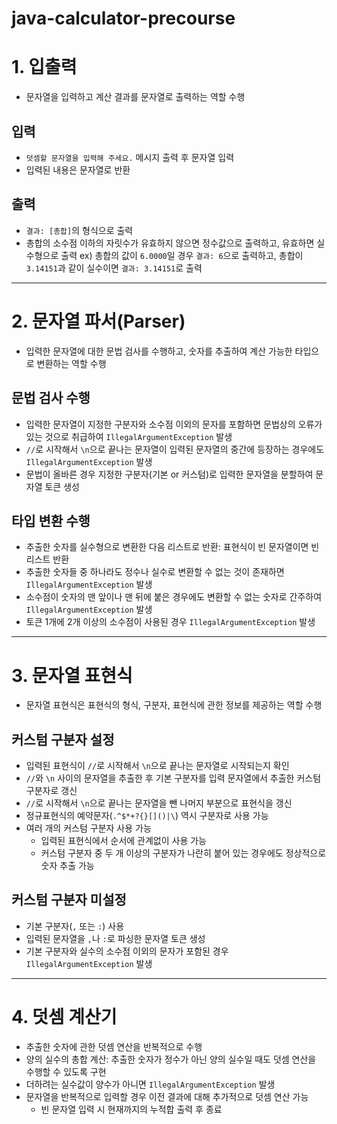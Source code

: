 # java-calculator-precourse

# 1. 입출력

* 문자열을 입력하고 계산 결과를 문자열로 출력하는 역할 수행

## 입력

* `덧셈할 문자열을 입력해 주세요.` 메시지 출력 후 문자열 입력
* 입력된 내용은 문자열로 반환

## 출력 

* `결과: [총합]`의 형식으로 출력
* 총합의 소수점 이하의 자릿수가 유효하지 않으면 정수값으로 출력하고, 유효하면 실수형으로 출력
  ex) 총합의 값이 `6.0000`일 경우 `결과: 6`으로 출력하고, 총합이 `3.14151`과 같이 실수이면 `결과: 3.14151`로 출력

---

# 2. 문자열 파서(Parser)

* 입력한 문자열에 대한 문법 검사를 수행하고, 숫자를 추출하여 계산 가능한 타입으로 변환하는 역할 수행

## 문법 검사 수행
  * 입력한 문자열이 지정한 구분자와 소수점 이외의 문자를 포함하면 문법상의 오류가 있는 것으로 취급하여 `IllegalArgumentException` 발생
  * `//`로 시작해서 `\n`으로 끝나는 문자열이 입력된 문자열의 중간에 등장하는 경우에도 `IllegalArgumentException` 발생
  * 문법이 올바른 경우 지정한 구분자(기본 or 커스텀)로 입력한 문자열을 분할하여 문자열 토큰 생성

## 타입 변환 수행
  * 추출한 숫자를 실수형으로 변환한 다음 리스트로 반환: 표현식이 빈 문자열이면 빈 리스트 반환
  * 추출한 숫자들 중 하나라도 정수나 실수로 변환할 수 없는 것이 존재하면 `IllegalArgumentException` 발생
  * 소수점이 숫자의 맨 앞이나 맨 뒤에 붙은 경우에도 변환할 수 없는 숫자로 간주하여 `IllegalArgumentException` 발생
  * 토큰 1개에 2개 이상의 소수점이 사용된 경우 `IllegalArgumentException` 발생

---

# 3. 문자열 표현식

* 문자열 표현식은 표현식의 형식, 구분자, 표현식에 관한 정보를 제공하는 역할 수행

## 커스텀 구분자 설정
  * 입력된 표현식이 `//`로 시작해서 `\n`으로 끝나는 문자열로 시작되는지 확인
  * `//`와 `\n` 사이의 문자열을 추출한 후 기본 구분자를 입력 문자열에서 추출한 커스텀 구분자로 갱신 
  * `//`로 시작해서 `\n`으로 끝나는 문자열을 뺀 나머지 부분으로 표현식을 갱신
  * 정규표현식의 예약문자(`.^$*+?{}[]()|\`) 역시 구분자로 사용 가능
  * 여러 개의 커스텀 구분자 사용 가능
    - 입력된 표현식에서 순서에 관계없이 사용 가능
    - 커스텀 구분자 중 두 개 이상의 구분자가 나란히 붙어 있는 경우에도 정상적으로 숫자 추출 가능

## 커스텀 구분자 미설정
  * 기본 구분자(`,` 또는 `:`) 사용
  * 입력된 문자열을 `,`나 `:`로 파싱한 문자열 토큰 생성
  * 기본 구분자와 실수의 소수점 이외의 문자가 포함된 경우 `IllegalArgumentException` 발생

---

# 4. 덧셈 계산기

* 추출한 숫자에 관한 덧셈 연산을 반복적으로 수행
* 양의 실수의 총합 계산: 추출한 숫자가 정수가 아닌 양의 실수일 때도 덧셈 연산을 수행할 수 있도록 구현
* 더하려는 실수값이 양수가 아니면 `IllegalArgumentException` 발생
* 문자열을 반복적으로 입력할 경우 이전 결과에 대해 추가적으로 덧셈 연산 가능
  - 빈 문자열 입력 시 현재까지의 누적합 출력 후 종료
